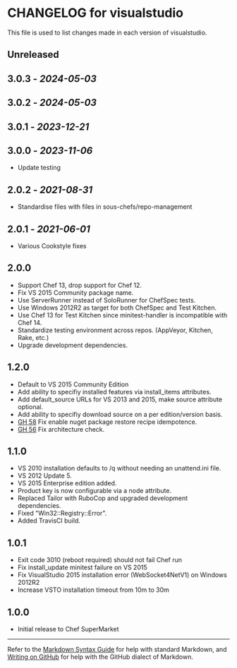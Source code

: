 # CHANGELOG for visualstudio

This file is used to list changes made in each version of visualstudio.

## Unreleased

## 3.0.3 - *2024-05-03*

## 3.0.2 - *2024-05-03*

## 3.0.1 - *2023-12-21*

## 3.0.0 - *2023-11-06*

- Update testing

## 2.0.2 - *2021-08-31*

- Standardise files with files in sous-chefs/repo-management

## 2.0.1 - *2021-06-01*

- Various Cookstyle fixes

## 2.0.0

- Support Chef 13, drop support for Chef 12.
- Fix VS 2015 Community package name.
- Use ServerRunner instead of SoloRunner for ChefSpec tests.
- Use Windows 2012R2 as target for both ChefSpec and Test Kitchen.
- Use Chef 13 for Test Kitchen since minitest-handler is incompatible with Chef 14.
- Standardize testing environment across repos.  (AppVeyor, Kitchen, Rake, etc.)
- Upgrade development dependencies.

## 1.2.0

- Default to VS 2015 Community Edition
- Add ability to specifiy installed features via install_items attributes.
- Add default_source URLs for VS 2013 and 2015, make source attribute optional.
- Add ability to specifiy download source on a per edition/version basis.
- [GH 58](https://github.com/daptiv/visualstudio/issues/58) Fix enable nuget package restore recipe idempotence.
- [GH 56](https://github.com/daptiv/visualstudio/issues/56) Fix architecture check.

## 1.1.0

- VS 2010 installation defaults to /q without needing an unattend.ini file.
- VS 2012 Update 5.
- VS 2015 Enterprise edition added.
- Product key is now configurable via a node attribute.
- Replaced Tailor with RuboCop and upgraded development dependencies.
- Fixed "Win32::Registry::Error".
- Added TravisCI build.

## 1.0.1

- Exit code 3010 (reboot required) should not fail Chef run
- Fix install_update minitest failure on VS 2015
- Fix VisualStudio 2015 installation error (WebSocket4NetV1) on Windows 2012R2
- Increase VSTO installation timeout from 10m to 30m

## 1.0.0

- Initial release to Chef SuperMarket

- - -
Refer to the [Markdown Syntax Guide](https://daringfireball.net/projects/markdown/syntax) for help with standard Markdown, and [Writing on GitHub](https://help.github.com/categories/writing-on-github/) for help with the GitHub dialect of Markdown.
